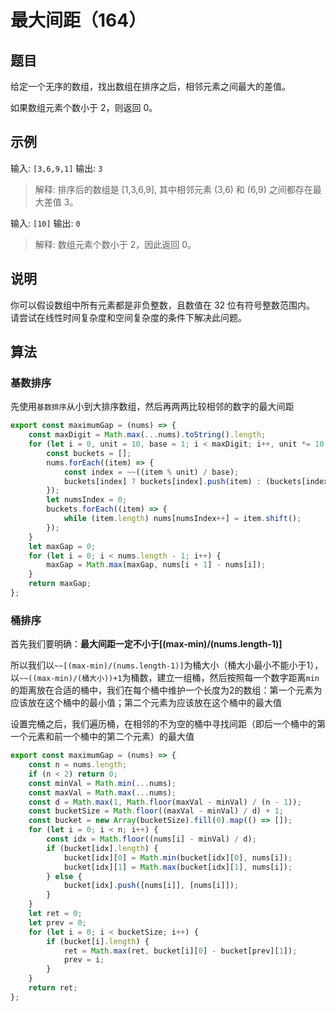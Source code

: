 # 最大间距（164）

## 题目

给定一个无序的数组，找出数组在排序之后，相邻元素之间最大的差值。

如果数组元素个数小于 2，则返回 0。

## 示例

输入: `[3,6,9,1]`
输出: `3`
> 解释: 排序后的数组是 [1,3,6,9], 其中相邻元素 (3,6) 和 (6,9) 之间都存在最大差值 3。

输入: `[10]`
输出: `0`
> 解释: 数组元素个数小于 2，因此返回 0。

## 说明

你可以假设数组中所有元素都是非负整数，且数值在 32 位有符号整数范围内。
请尝试在线性时间复杂度和空间复杂度的条件下解决此问题。

## 算法

### 基数排序

先使用`基数排序`从小到大排序数组，然后再两两比较相邻的数字的最大间距

```js
export const maximumGap = (nums) => {
	const maxDigit = Math.max(...nums).toString().length;
	for (let i = 0, unit = 10, base = 1; i < maxDigit; i++, unit *= 10, base *= 10) {
		const buckets = [];
		nums.forEach((item) => {
			const index = ~~((item % unit) / base);
			buckets[index] ? buckets[index].push(item) : (buckets[index] = [item]);
		});
		let numsIndex = 0;
		buckets.forEach((item) => {
			while (item.length) nums[numsIndex++] = item.shift();
		});
	}
	let maxGap = 0;
	for (let i = 0; i < nums.length - 1; i++) {
		maxGap = Math.max(maxGap, nums[i + 1] - nums[i]);
	}
	return maxGap;
};
```

### 桶排序

首先我们要明确：**最大间距一定不小于[(max-min)/(nums.length-1)]**

所以我们以`~~[(max-min)/(nums.length-1)]`为桶大小（桶大小最小不能小于1），
以`~~((max-min)/(桶大小))+1`为桶数，建立一组桶，然后按照每一个数字距离`min`的距离放在合适的桶中，我们在每个桶中维护一个长度为2的数组：第一个元素为应该放在这个桶中的最小值；第二个元素为应该放在这个桶中的最大值

设置完桶之后，我们遍历桶，在相邻的不为空的桶中寻找间距（即后一个桶中的第一个元素和前一个桶中的第二个元素）的最大值

```js
export const maximumGap = (nums) => {
	const n = nums.length;
	if (n < 2) return 0;
	const minVal = Math.min(...nums);
	const maxVal = Math.max(...nums);
	const d = Math.max(1, Math.floor(maxVal - minVal) / (n - 1));
	const bucketSize = Math.floor((maxVal - minVal) / d) + 1;
	const bucket = new Array(bucketSize).fill(0).map(() => []);
	for (let i = 0; i < n; i++) {
		const idx = Math.floor((nums[i] - minVal) / d);
		if (bucket[idx].length) {
			bucket[idx][0] = Math.min(bucket[idx][0], nums[i]);
			bucket[idx][1] = Math.max(bucket[idx][1], nums[i]);
		} else {
			bucket[idx].push([nums[i]], [nums[i]]);
		}
	}
	let ret = 0;
	let prev = 0;
	for (let i = 0; i < bucketSize; i++) {
		if (bucket[i].length) {
			ret = Math.max(ret, bucket[i][0] - bucket[prev][1]);
			prev = i;
		}
	}
	return ret;
};
```